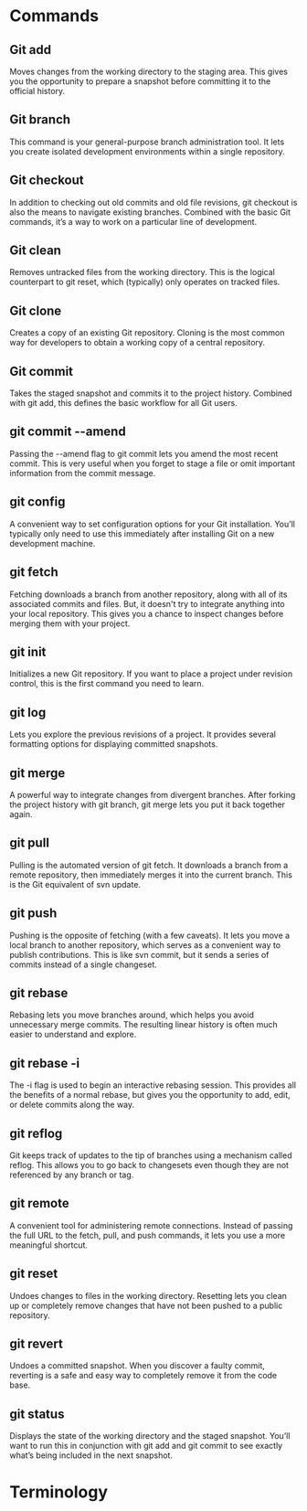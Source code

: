 # Commands

## Git add
Moves changes from the working directory to the staging area. This gives you the opportunity to prepare a snapshot before committing it to the official history.


## Git branch
This command is your general-purpose branch administration tool. It lets you create isolated development environments within a single repository.
 
## Git checkout
In addition to checking out old commits and old file revisions, git checkout is also the means to navigate existing branches. Combined with the basic Git commands, it’s a way to work on a particular line of development.

## Git clean
Removes untracked files from the working directory. This is the logical counterpart to git reset, which (typically) only operates on tracked files.

## Git clone
Creates a copy of an existing Git repository. Cloning is the most common way for developers to obtain a working copy of a central repository.

## Git commit
Takes the staged snapshot and commits it to the project history. Combined with git add, this defines the basic workflow for all Git users.

## git commit --amend
Passing the --amend flag to git commit lets you amend the most recent commit. This is very useful when you forget to stage a file or omit important information from the commit message.

## git config
A convenient way to set configuration options for your Git installation. You’ll typically only need to use this immediately after installing Git on a new development machine.

## git fetch
Fetching downloads a branch from another repository, along with all of its associated commits and files. But, it doesn't try to integrate anything into your local repository. This gives you a chance to inspect changes before merging them with your project.

## git init
Initializes a new Git repository. If you want to place a project under revision control, this is the first command you need to learn.

## git log
Lets you explore the previous revisions of a project. It provides several formatting options for displaying committed snapshots.

## git merge
A powerful way to integrate changes from divergent branches. After forking the project history with git branch, git merge lets you put it back together again.

## git pull
Pulling is the automated version of git fetch. It downloads a branch from a remote repository, then immediately merges it into the current branch. This is the Git equivalent of svn update.

## git push
Pushing is the opposite of fetching (with a few caveats). It lets you move a local branch to another repository, which serves as a convenient way to publish contributions. This is like svn commit, but it sends a series of commits instead of a single changeset.

## git rebase
Rebasing lets you move branches around, which helps you avoid unnecessary merge commits. The resulting linear history is often much easier to understand and explore.

## git rebase -i
The -i flag is used to begin an interactive rebasing session. This provides all the benefits of a normal rebase, but gives you the opportunity to add, edit, or delete commits along the way.

## git reflog
Git keeps track of updates to the tip of branches using a mechanism called reflog. This allows you to go back to changesets even though they are not referenced by any branch or tag.

## git remote
A convenient tool for administering remote connections. Instead of passing the full URL to the fetch, pull, and push commands, it lets you use a more meaningful shortcut.

## git reset
Undoes changes to files in the working directory. Resetting lets you clean up or completely remove changes that have not been pushed to a public repository.

## git revert
Undoes a committed snapshot. When you discover a faulty commit, reverting is a safe and easy way to completely remove it from the code base.

## git status
Displays the state of the working directory and the staged snapshot. You’ll want to run this in conjunction with git add and git commit to see exactly what’s being included in the next snapshot.

# Terminology
